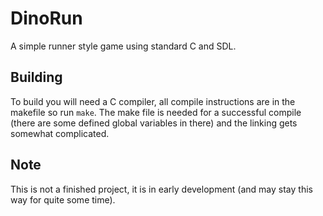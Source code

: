 # DinoRun 
A simple runner style game using standard C and SDL.


## Building
To build you will need a C compiler, all compile instructions are in the makefile so run ```make```.
The make file is needed for a successful compile (there are some defined global variables in there) and the linking
gets somewhat complicated. 

## Note
This is not a finished project, it is in early development (and may stay this way for quite some time).
